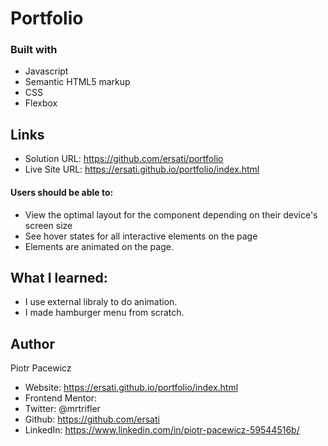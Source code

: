# Portfolio

### Built with

- Javascript
- Semantic HTML5 markup
- CSS
- Flexbox

## Links

- Solution URL: https://github.com/ersati/portfolio
- Live Site URL: https://ersati.github.io/portfolio/index.html

#### Users should be able to:

- View the optimal layout for the component depending on their device's screen size
- See hover states for all interactive elements on the page
- Elements are animated on the page.

## What I learned:

- I use external libraly to do animation.
- I made hamburger menu from scratch. 

## Author

Piotr Pacewicz

- Website: https://ersati.github.io/portfolio/index.html
- Frontend Mentor:
- Twitter: @mrtrifler
- Github: https://github.com/ersati
- LinkedIn: https://www.linkedin.com/in/piotr-pacewicz-59544516b/
